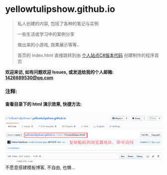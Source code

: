 # yellowtulipshow.github.io

> 私人创建的内容, 包括了各种的笔记与实例
>
> 一些生活或学习中的案例分享
>
> 做出来的小游戏, 效果展示等等..
>
> 首页的 index.html 直接跳转到由 [个人站点C#版本代码](https://github.com/YellowTulipShow/YellowTulipShowSystem.CSharp) 创建制作的程序首页

**欢迎来访, 如有问题欢迎 Issues, 或发送给我的个人邮箱: 1426689530@qq.com**


### 注释:

#### 查看目录下的 html 演示效果, 快捷方法:
![复制地址访问](./assets/images/copy_address_access.png)
不愿意搭建模板博客, 不自由, 也懒...


